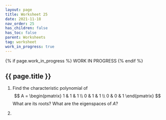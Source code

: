 ```yaml
---
layout: page
title: Worksheet 25
date: 2021-11-18
nav_order: 25
has_children: false
has_toc: false
parent: Worksheets
tag: worksheet
work_in_progress: true
---
```


{% if page.work_in_progress %}
    WORK IN PROGRESS
{% endif %}

## {{ page.title }}

1. Find the characteristic polynomial of 
$$
    A = 
    \begin{pmatrix} 
        1 & 1 & 1 \\
        0 & 1 & 1 \\
        0 & 0 & 1 
    \end{pmatrix}
$$
What are its roots? What are the eigenspaces of $A$?

2. 